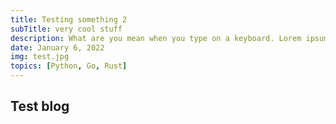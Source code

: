 ```yaml
---
title: Testing something 2
subTitle: very cool stuff
description: What are you mean when you type on a keyboard. Lorem ipsum, python, go, rust. Something very interesting here. Why don't you do something?
date: January 6, 2022
img: test.jpg
topics: [Python, Go, Rust]
---
```


## Test blog